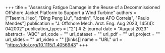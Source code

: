 +++ title = "Assessing Fatigue Damage in the Reuse of a Decommissioned Offshore Jacket Platform to Support a Wind Turbine" 
authors = ["Taemin_Heo", "Ding Peng Liu", "admin", "Jose AFO Correia", "Paulo Mendes"] 
publication = "J. Offshore Mech. Arct. Eng. Aug 2023, 145(4): 042002" 
publication_types = ["2"] # 2: journal 
date = "August 2023" 
abstract= "ABC"
url_code = "" 
url_dataset = "" 
url_pdf = "" 
url_project = "" 
url_slides = "" 
url_video = ""
[[links]] 
  name = "URL" 
  url = "https://doi.org/10.1115/1.4056943"
+++
